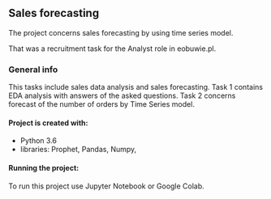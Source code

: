 ## Sales forecasting
The project concerns sales forecasting by using time series model. 

That was a recruitment task for the Analyst role in eobuwie.pl.

### General info
This tasks include sales data analysis and sales forecasting. Task 1 contains EDA analysis with answers of the asked questions.
Task 2 concerns forecast of the number of orders by Time Series model. 


#### Project is created with:
- Python 3.6
- libraries: Prophet, Pandas, Numpy,

#### Running the project:

To run this project use Jupyter Notebook or Google Colab.
